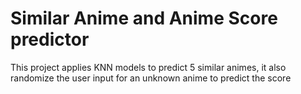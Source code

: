 # Similar Anime and Anime Score predictor

This project applies KNN models to predict 5 similar animes, it also randomize the user input for an unknown anime to predict the score